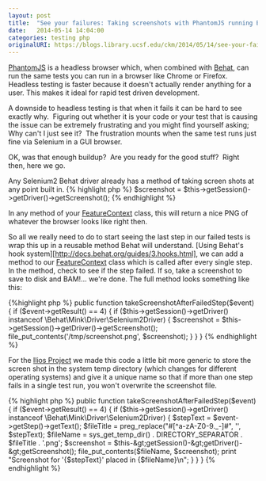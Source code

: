 ```yaml
---
layout: post
title:  "See your failures: Taking screenshots with PhantomJS running Behat tests"
date:   2014-05-14 14:04:00
categories: testing php
originalURI: https://blogs.library.ucsf.edu/ckm/2014/05/14/see-your-failures-taking-screenshots-with-phantomjs-running-behat-tests/
---
```



[PhantomJS][phantomjs] is a headless browser which, when combined with [Behat][behat], can run the same tests you can run in a browser like Chrome or Firefox. Headless testing is faster because it doesn't actually render anything for a user. This makes it ideal for rapid test driven development.  

A downside to headless testing is that when it fails it can be hard to see exactly why.  Figuring out whether it is your code or your test that is causing the issue can be extremely frustrating and you might find yourself asking; Why can't I just see it?  The frustration mounts when the same test runs just fine via Selenium in a GUI browser.

OK, was that enough buildup?  Are you ready for the good stuff?  Right then, here we go.


Any Selenium2 Behat driver already has a method of taking screen shots at any point built in.
{% highlight php %}
$screenshot = $this-&gt;getSession()-&gt;getDriver()-&gt;getScreenshot();
{% endhighlight %}

In any method of your [FeatureContext][featurecontext] class, this will return a nice PNG of whatever the browser looks like right then.  

So all we really need to do to start seeing the last step in our failed tests is wrap this up in a reusable method Behat will understand.  [Using Behat's hook system][http://docs.behat.org/guides/3.hooks.html], we can add a method to our [FeatureContext][featurecontext] class which is called after every single step.  In the method, check to see if the step failed. If so, take a screenshot to save to disk and BAM!&hellip; we're done.  The full method looks something like this:

{%highlight php %}
 public function takeScreenshotAfterFailedStep($event)
 {
   if ($event-&gt;getResult() == 4) {
     if ($this-&gt;getSession()-&gt;getDriver() instanceof \Behat\Mink\Driver\Selenium2Driver) {
       $screenshot = $this-&gt;getSession()-&gt;getDriver()-&gt;getScreenshot();
       file_put_contents('/tmp/screenshot.png', $screenshot);
     }
   }
 }
 {% endhighlight %}

For the [Ilios Project][iliosproject] we made this code a little bit more generic to store the screen shot in the system temp directory (which changes for different operating systems) and give it a unique name so that if more than one step fails in a single test run, you won't overwrite the screenshot file.

{% highlight php %}
 public function takeScreenshotAfterFailedStep($event)
 {
   if ($event-&gt;getResult() == 4) {
     if ($this-&gt;getSession()-&gt;getDriver() instanceof
     \Behat\Mink\Driver\Selenium2Driver) {
       $stepText = $event-&gt;getStep()-&gt;getText();
       $fileTitle = preg_replace("#[^a-zA-Z0-9\._-]#", '', $stepText);
       $fileName = sys_get_temp_dir() . DIRECTORY_SEPARATOR . $fileTitle . '.png';
       $screenshot = $this-&gt;getSession()-&gt;getDriver()-&gt;getScreenshot();
       file_put_contents($fileName, $screenshot);
       print "Screenshot for '{$stepText}' placed in {$fileName}\n";
     }
   }
 }
 {% endhighlight %}

[phantomjs]:      http://phantomjs.org
[behat]:          http://behat.org
[featurecontext]: http://docs.behat.org/guides/4.context.html
[iliosproject]:   https://www.iliosproject.org/
